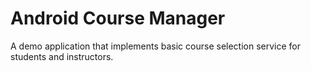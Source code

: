 # Android Course Manager

A demo application that implements basic course selection service for students and instructors.
